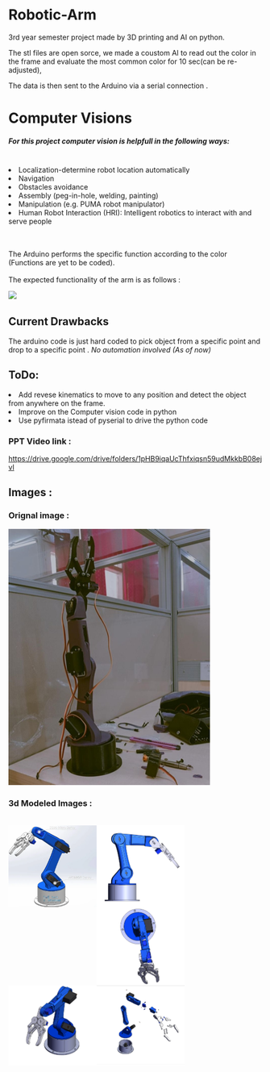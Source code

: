 # Robotic-Arm
3rd year semester project made by 3D printing and AI on python.

The stl files are open sorce, we made a coustom AI to read out the color in the frame and evaluate the most common color for 10 sec(can be re-adjusted), 

The data is then sent to the Arduino via a serial connection .
<h1> Computer Visions </h1>

<h5>For this project computer vision is helpfull in the following ways:</h5> <br>

<li>Localization-determine robot location automatically</li>
<li>Navigation</li>
<li>Obstacles avoidance</li>
<li>Assembly (peg-in-hole, welding, painting)</li>
<li>Manipulation (e.g. PUMA robot manipulator)</li>
<li>Human Robot Interaction (HRI): Intelligent robotics to interact with and serve people</li>
<br><br>

The Arduino performs the specific function according to the color (Functions are yet to be coded).<br><br>
The expected functionality of the arm is as follows :

<img src=  "https://user-images.githubusercontent.com/66710785/211758973-24a84a45-ef91-4524-9c28-406a2655b9c7.mp4"  width="200px">  


## Current Drawbacks <br>
The arduino code is just hard coded to pick object from a specific point and drop to a specific point . _No automation involved (As of now)_
<br>
## ToDo:
<li>Add revese kinematics to move to any position and detect the object from anywhere on the frame.</l1>
<li>Improve on the Computer vision code in python</li>
<li>Use pyfirmata istead of pyserial to drive the python code</li>

### PPT Video link :
https://drive.google.com/drive/folders/1pHB9iqaUcThfxiqsn59udMkkbB08ejvl

## Images :
### Orignal image : 
<img src="https://github.com/karanS08/Robotic-Arm/blob/main/assets/1672864126047.jpeg"  width="400px">

### 3d Modeled Images :
<br>
<img src = "https://github.com/karanS08/Robotic-Arm/blob/main/assets/Screenshot%20from%202022-10-16%2013-05-28.png" width="175px" align="left" >
<img src = "https://github.com/karanS08/Robotic-Arm/blob/main/assets/Screenshot%20from%202022-10-16%2013-31-06.png" width="175px"align="left" >
<img src="https://github.com/karanS08/Robotic-Arm/blob/main/assets/Screenshot%20from%202022-10-16%2013-31-23.png" width="175px"align="left" >
<img src="https://github.com/karanS08/Robotic-Arm/blob/main/assets/Screenshot%20from%202022-10-16%2013-31-43.png"width="175px"align="left" >
<img src="https://github.com/karanS08/Robotic-Arm/blob/main/assets/Screenshot%20from%202022-10-16%2013-32-50.png"width="175px"align="left" >


